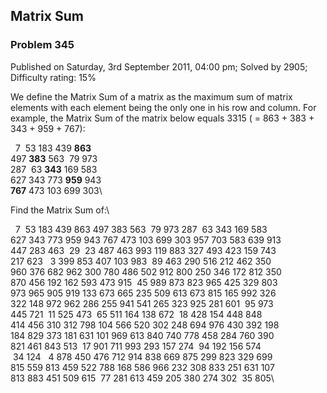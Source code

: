 Matrix Sum
----------

### Problem 345

Published on Saturday, 3rd September 2011, 04:00 pm; Solved by 2905;
Difficulty rating: 15%

We define the Matrix Sum of a matrix as the maximum sum of matrix
elements with each element being the only one in his row and column. For
example, the Matrix Sum of the matrix below equals 3315 ( = 863 + 383 +
343 + 959 + 767):

  7  53 183 439 **863**\
 497 **383** 563  79 973\
 287  63 **343** 169 583\
 627 343 773 **959** 943\
**767** 473 103 699 303\

Find the Matrix Sum of:\

  7  53 183 439 863 497 383 563  79 973 287  63 343 169 583\
 627 343 773 959 943 767 473 103 699 303 957 703 583 639 913\
 447 283 463  29  23 487 463 993 119 883 327 493 423 159 743\
 217 623   3 399 853 407 103 983  89 463 290 516 212 462 350\
 960 376 682 962 300 780 486 502 912 800 250 346 172 812 350\
 870 456 192 162 593 473 915  45 989 873 823 965 425 329 803\
 973 965 905 919 133 673 665 235 509 613 673 815 165 992 326\
 322 148 972 962 286 255 941 541 265 323 925 281 601  95 973\
 445 721  11 525 473  65 511 164 138 672  18 428 154 448 848\
 414 456 310 312 798 104 566 520 302 248 694 976 430 392 198\
 184 829 373 181 631 101 969 613 840 740 778 458 284 760 390\
 821 461 843 513  17 901 711 993 293 157 274  94 192 156 574\
  34 124   4 878 450 476 712 914 838 669 875 299 823 329 699\
 815 559 813 459 522 788 168 586 966 232 308 833 251 631 107\
 813 883 451 509 615  77 281 613 459 205 380 274 302  35 805\
